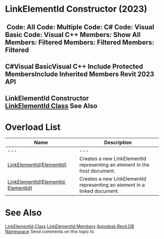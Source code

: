 # LinkElementId Constructor (2023)

﻿
 Code: All Code: Multiple Code: C# Code: Visual Basic Code: Visual C++  Members: Show All Members: Filtered Members: Filtered Members: Filtered   
---  
C#Visual BasicVisual C++
Include Protected MembersInclude Inherited Members
Revit 2023 API  
---  
LinkElementId Constructor   
[LinkElementId Class](6e18abde-8787-9906-8576-ab0c9c5432c6.md "LinkElementId Class") See Also  
---  
# Overload List
| Name | Description |
| --- | --- |
| --- | --- | --- |
| [LinkElementId(ElementId)](c51f7e25-2106-0431-cefe-d004bf9ff0d0.md "LinkElementId Constructor \(ElementId\)") | Creates a new LinkElementId representing an element in the host document. |
| [LinkElementId(ElementId, ElementId)](f8cebb9e-d6d5-28a3-5a53-8d3fe71346aa.md "LinkElementId Constructor \(ElementId, ElementId\)") | Creates a new LinkElementId representing an element in a linked document. |

# See Also
[LinkElementId Class](6e18abde-8787-9906-8576-ab0c9c5432c6.md "LinkElementId Class")
[LinkElementId Members](dccd1367-b891-92f1-f0d2-ece20af2b0cc.md "LinkElementId Members")
[Autodesk.Revit.DB Namespace](87546ba7-461b-c646-cbb1-2cb8f5bff8b2.md "Autodesk.Revit.DB Namespace")
Send comments on this topic to 
